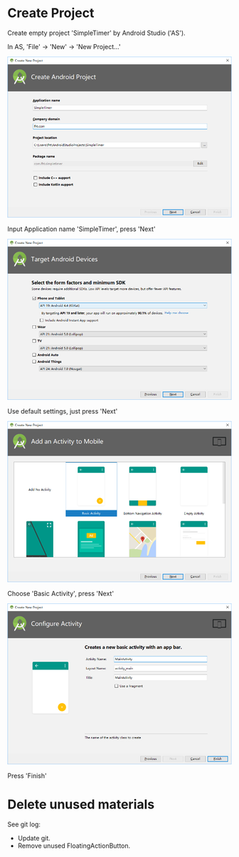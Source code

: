 # Create Project
Create empty project 'SimpleTimer' by Android Studio ('AS').

In AS, 'File' -> 'New' -> 'New Project...'

![step1](pic/create_project_1.png)

Input Application name 'SimpleTimer', press 'Next'

![step2](pic/create_project_2.png)

Use default settings, just press 'Next'

![step3](pic/create_project_3.png)

Choose 'Basic Activity', press 'Next'

![step4](pic/create_project_4.png)

Press 'Finish'

# Delete unused materials

See git log:

* Update git.
* Remove unused FloatingActionButton.


